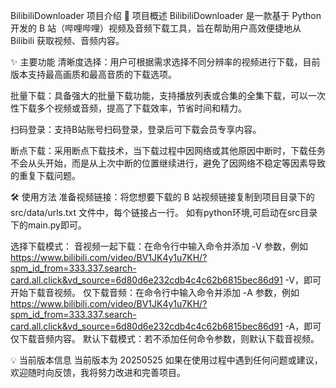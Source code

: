 BilibiliDownloader 项目介绍
📌 项目概述
BilibiliDownloader 是一款基于 Python 开发的 B 站（哔哩哔哩）视频及音频下载工具，旨在帮助用户高效便捷地从 Bilibili 获取视频、音频内容。

✨ 主要功能
清晰度选择：用户可根据需求选择不同分辨率的视频进行下载，目前版本支持最高画质和最高音质的下载选项。

批量下载：具备强大的批量下载功能，支持播放列表或合集的全集下载，可以一次性下载多个视频或音频，提高了下载效率，节省时间和精力。

扫码登录：支持B站账号扫码登录，登录后可下载会员专享内容。

断点下载：采用断点下载技术，当下载过程中因网络或其他原因中断时，下载任务不会从头开始，而是从上次中断的位置继续进行，避免了因网络不稳定等因素导致的重复下载问题。

🛠 使用方法
准备视频链接：将您想要下载的 B 站视频链接复制到项目目录下的 src/data/urls.txt 文件中，每个链接占一行。
如有python环境,可启动在src目录下的main.py即可。

选择下载模式：
音视频一起下载：在命令行中输入命令并添加 -V 参数，例如 https://www.bilibili.com/video/BV1JK4y1u7KH/?spm_id_from=333.337.search-card.all.click&vd_source=6d80d6e232cdb4c4c62b6815bec86d91 -V，即可开始下载音视频。
仅下载音频：在命令行中输入命令并添加 -A 参数，例如 https://www.bilibili.com/video/BV1JK4y1u7KH/?spm_id_from=333.337.search-card.all.click&vd_source=6d80d6e232cdb4c4c62b6815bec86d91 -A，即可仅下载音频内容。
默认下载模式：若不添加任何命令参数，则默认下载音视频。



💡 当前版本信息
当前版本为 20250525
如果在使用过程中遇到任何问题或建议，欢迎随时向反馈，我将努力改进和完善项目。

